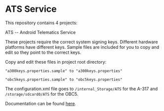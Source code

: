 # ATS Service

This repository contains 4 projects:

ATS -- Android Telematics Service 

These projects require the correct system signing keys. Different hardware platforms have different keys. Sample files are included for you to copy and edit so they point to the correct keys.

Copy and edit these files in project root directory:

	"a300keys.properties.sample" to "a300keys.properties"

	"obc5keys.properties.sample" to "obc5keys.properties"

The configuration.xml file goes to `/internal_Storage/ATS` for the A-317 and `/storage/sdcard0/ATS` for the OBC5. 

Documentation can be found [here](https://micronet1023744.sharepoint.com/RD/Forms/AllItems.aspx?viewpath=%2FRD%2FForms%2FAllItems%2Easpx&id=%2FRD%2FATS).